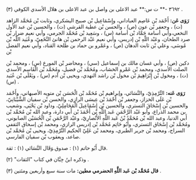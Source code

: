 ٣٦٩٢ -** ت س:** عبد الاعلى بن واصل بن عبد الاعلى بن هلال الأسدي الكوفي (٣) .

**رَوَى عَن:** أَحْمَد بْن عَاصِم العباداني، وإِسْمَاعِيل بْن صبيح اليشكري، وثابت بْن مُحَمَّد الزاهد (ت) ، وجعفر بْن عون (ص) ، والحسن بْن عطية القرشي (ت) ، والحسين بْن عبد الأول النخعي،وأبي أسامة حَمَّاد بْن أسامة (س) ، وسَعِيد بْن مُحَمَّد الجرمي، وأبي نعيم ضرار بْن صرد الطحان، وعَبْد اللَّهِ بْن إدريس، وأبي نعيم عَبْد الرحمن بْن هانئ النَّخَعِيّ، وعُبَيد اللَّه بْن مُوسَى، وعلي بْن ثابت الدهان (ص) ، وعَمْرو بن حماد بن طلحة القناد، وأبي نعيم الفضل بْن

دكين (ص) ، وأبي غسان مالك بن إسماعيل (سي) ، ومحاضر بْن المورع (س) ، ومحمد بْن الصلت الأسدي، ومحمد بْن عَمْرو الخشاب، ومُحَمَّد بْن فضيل، ومُحَمَّد بْن الْقَاسِم الأسدي (ت) ، ومخول بْن إِبْرَاهِيمَ بْن مخول بْن راشد النهدي، ويحيى بْن آدم (س) ، ويَعْلَى بْن عُبَيد (س) .

**رَوَى عَنه:** التِّرْمِذِيّ، والنَّسَائي، وإبراهيم بْن مُحَمَّد بْن الْحَسَن بْن متويه الأصبهاني، وأَحْمَد بْن عَلَى الخزاز، وجعفر بْن أَحْمَدَ بْن عِيسَى الرازي، والحسن بْن سفيان الشَّيْبَانِيّ، والحسين بْن إِسْحَاقَ التستري، والحسين بْن إِسْمَاعِيلَ الْمَحَامِلِيّ، وداود بْن يَحْيَى، وشعيب بن محمد الذراع، وأبو عَبْد الرَّحْمَنِ عَبد اللَّهِ بْن أَحْمَدَ بْن أَبي دارة، وعبد الله بْن مُحَمَّد بْن أَبي الدنيا، وعبد الله بْن مُحَمَّدُ بْنُ عَبد اللَّهِ الأَنْصارِيّ، وعَبْد الرَّحْمَنِ بْن الْحُسَيْن الصابوني، ومُحَمَّد بْن إِسْحَاق التستري، وأَبُو حَاتِم مُحَمَّد بْن إدريس الرازي، ومحمد بْن إسحاق الثقفي السراج، ومحمد بْن جرير الطبري، ومحمد بْن عَلِيّ الحكيم التِّرْمِذِيّ، ويحيى بْن مُحَمَّد بْن صاعد، ويعقوب بْن سفيان الفارسي.

قال أَبُو حاتم (١) : صدوق.وَقَال النَّسَائي (١) : ثقة.

وذكره ابنُ حِبَّان في كتاب "الثقات" (٢) .

**قال مُحَمَّد بْن عَبد اللَّهِ الحضرمي مطين:** مات سنة سبع وأربعين ومئتين (٣) .